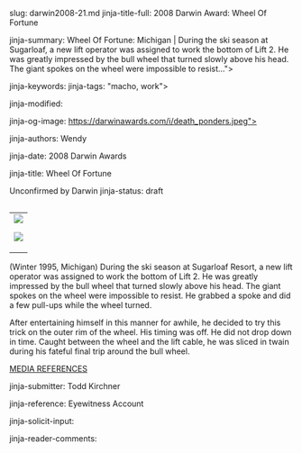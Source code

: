 slug: darwin2008-21.md
jinja-title-full: 2008 Darwin Award: Wheel Of Fortune

jinja-summary: Wheel Of Fortune: Michigan | During the ski season at Sugarloaf, a new lift operator was assigned to work the bottom of Lift 2.	 He was greatly impressed by the bull wheel that turned slowly above his head.	The giant spokes on the wheel were impossible to resist...">

jinja-keywords:
jinja-tags: "macho, work">

jinja-modified:

jinja-og-image: https://darwinawards.com/i/death_ponders.jpeg">

jinja-authors: Wendy

jinja-date: 2008 Darwin Awards


jinja-title: Wheel Of Fortune

Unconfirmed by Darwin
jinja-status: draft

<TABLE border=0 align=right><TR><TD align=center>
<A href="/cgi/search.pl?keywords=category%3Dmacho&swishindex=stories.data&show_description=yes&maxdisplay=10&maxresults=50"><IMG src="/i/icon/macho.jpg" border=0></A>

<A href="/cgi/search.pl?keywords=category%3Dwork&swishindex=stories.data&show_description=yes&maxdisplay=10&maxresults=50"><IMG src="/i/icon/work.jpg" border=0></A>

</TD></TR></TABLE>

(Winter 1995, Michigan) During the ski season at Sugarloaf Resort, a new
lift operator was assigned to work the bottom of Lift 2. He was greatly
impressed by the bull wheel that turned slowly above his head. The giant
spokes on the wheel were impossible to resist. He grabbed a spoke and
did a few pull-ups while the wheel turned.

After entertaining himself in this manner for awhile, he decided to try
this trick on the outer rim of the wheel. His timing was off. He did not
drop down in time. Caught between the wheel and the lift cable, he was
sliced in twain during his fateful final trip around the bull wheel.

<A href="http://darwinawards.com/slush/200812/pending20081230-081418.html">MEDIA REFERENCES</A>

jinja-submitter: Todd Kirchner

jinja-reference: Eyewitness Account

jinja-solicit-input:

jinja-reader-comments:



<!--#include file=nav_2008.html -->


